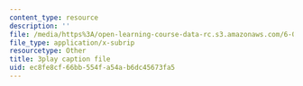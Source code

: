 ```yaml
---
content_type: resource
description: ''
file: /media/https%3A/open-learning-course-data-rc.s3.amazonaws.com/6-004-computation-structures-spring-2017/ec8fe8cf66bb554fa54ab6dc45673fa5_q38KAGAKORk.vtt
file_type: application/x-subrip
resourcetype: Other
title: 3play caption file
uid: ec8fe8cf-66bb-554f-a54a-b6dc45673fa5
---
```

